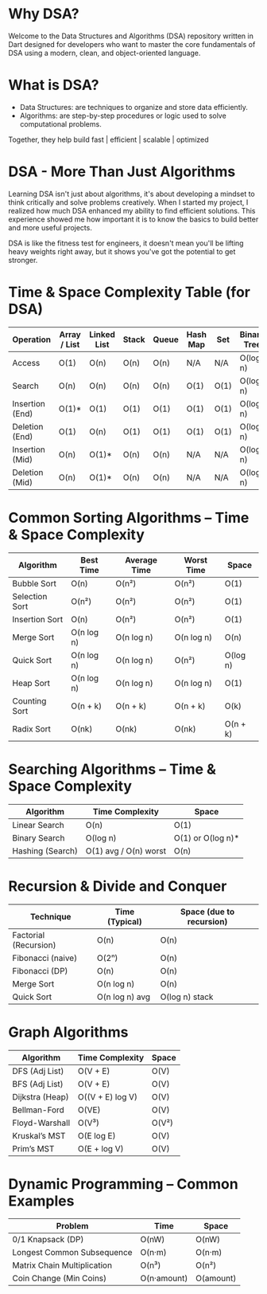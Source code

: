 # Why DSA? 

Welcome to the Data Structures and Algorithms (DSA) repository written in Dart designed for developers who want to master the core fundamentals of DSA using a modern, clean, and object-oriented language.

# What is DSA?

- Data Structures: are techniques to organize and store data efficiently.  
- Algorithms: are step-by-step procedures or logic used to solve computational problems.

Together, they help build fast | efficient | scalable | optimized 

# DSA - More Than Just Algorithms
Learning DSA isn't just about algorithms, it's about developing a mindset to think critically and solve problems creatively. When I started my project, I realized how much DSA enhanced my ability to find efficient solutions. This experience showed me how important it is to know the basics to build better and more useful projects.

DSA is like the fitness test for engineers, it doesn't mean you'll be lifting heavy weights right away, but it shows you've got the potential to get stronger.

#  Time & Space Complexity Table (for DSA)

| Operation       | Array / List | Linked List | Stack | Queue | Hash Map | Set  | Binary Tree | Heap     |
| --------------- | ------------ | ----------- | ----- | ----- | -------- | ---- | ----------- | -------- |
| Access          | O(1)         | O(n)        | O(n)  | O(n)  | N/A      | N/A  | O(log n)    | O(1)     |
| Search          | O(n)         | O(n)        | O(n)  | O(n)  | O(1)     | O(1) | O(log n)    | O(n)     |
| Insertion (End) | O(1)\*       | O(1)        | O(1)  | O(1)  | O(1)     | O(1) | O(log n)    | O(log n) |
| Deletion (End)  | O(1)         | O(n)        | O(1)  | O(1)  | O(1)     | O(1) | O(log n)    | O(log n) |
| Insertion (Mid) | O(n)         | O(1)\*      | O(n)  | O(n)  | N/A      | N/A  | O(log n)    | -        |
| Deletion (Mid)  | O(n)         | O(1)\*      | O(n)  | O(n)  | N/A      | N/A  | O(log n)    | -        |

#  Common Sorting Algorithms – Time & Space Complexity

| Algorithm      | Best Time  | Average Time | Worst Time | Space    |
| -------------- | ---------- | ------------ | ---------- | -------- |
| Bubble Sort    | O(n)       | O(n²)        | O(n²)      | O(1)     |
| Selection Sort | O(n²)      | O(n²)        | O(n²)      | O(1)     |
| Insertion Sort | O(n)       | O(n²)        | O(n²)      | O(1)     |
| Merge Sort     | O(n log n) | O(n log n)   | O(n log n) | O(n)     |
| Quick Sort     | O(n log n) | O(n log n)   | O(n²)      | O(log n) |
| Heap Sort      | O(n log n) | O(n log n)   | O(n log n) | O(1)     |
| Counting Sort  | O(n + k)   | O(n + k)     | O(n + k)   | O(k)     |
| Radix Sort     | O(nk)      | O(nk)        | O(nk)      | O(n + k) |

# Searching Algorithms – Time & Space Complexity

| Algorithm        | Time Complexity       | Space              |
| ---------------- | --------------------- | ------------------ |
| Linear Search    | O(n)                  | O(1)               |
| Binary Search    | O(log n)              | O(1) or O(log n)\* |
| Hashing (Search) | O(1) avg / O(n) worst | O(n)               |

#  Recursion & Divide and Conquer
| Technique             | Time (Typical) | Space (due to recursion) |
| --------------------- | -------------- | ------------------------ |
| Factorial (Recursion) | O(n)           | O(n)                     |
| Fibonacci (naive)     | O(2ⁿ)          | O(n)                     |
| Fibonacci (DP)        | O(n)           | O(n)                     |
| Merge Sort            | O(n log n)     | O(n)                     |
| Quick Sort            | O(n log n) avg | O(log n) stack           |

# Graph Algorithms
| Algorithm       | Time Complexity  | Space |
| --------------- | ---------------- | ----- |
| DFS (Adj List)  | O(V + E)         | O(V)  |
| BFS (Adj List)  | O(V + E)         | O(V)  |
| Dijkstra (Heap) | O((V + E) log V) | O(V)  |
| Bellman-Ford    | O(VE)            | O(V)  |
| Floyd-Warshall  | O(V³)            | O(V²) |
| Kruskal’s MST   | O(E log E)       | O(V)  |
| Prim’s MST      | O(E + log V)     | O(V)  |

# Dynamic Programming – Common Examples
| Problem                     | Time        | Space     |
| --------------------------- | ----------- | --------- |
| 0/1 Knapsack (DP)           | O(nW)       | O(nW)     |
| Longest Common Subsequence  | O(n·m)      | O(n·m)    |
| Matrix Chain Multiplication | O(n³)       | O(n²)     |
| Coin Change (Min Coins)     | O(n·amount) | O(amount) |
